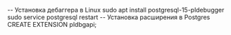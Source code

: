 
-- Установка дебаггера в Linux
sudo apt install postgresql-15-pldebugger
sudo service postgresql restart
-- Установка расширения в Postgres
CREATE EXTENSION pldbgapi;